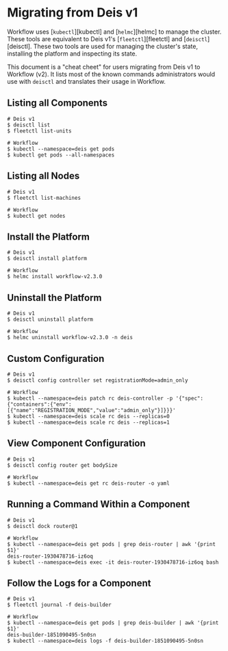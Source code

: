 # Migrating from Deis v1

Workflow uses [`kubectl`][kubectl] and [`helmc`][helmc] to manage the cluster. These tools
are equivalent to Deis v1's [`fleetctl`][fleetctl] and [`deisctl`][deisctl]. These two tools are
used for managing the cluster's state, installing the platform and inspecting its state.

This document is a "cheat cheet" for users migrating from Deis v1 to Workflow (v2). It lists most of
the known commands administrators would use with `deisctl` and translates their usage in Workflow.

## Listing all Components

```
# Deis v1
$ deisctl list
$ fleetctl list-units

# Workflow
$ kubectl --namespace=deis get pods
$ kubectl get pods --all-namespaces
```

## Listing all Nodes

```
# Deis v1
$ fleetctl list-machines

# Workflow
$ kubectl get nodes
```

## Install the Platform

```
# Deis v1
$ deisctl install platform

# Workflow
$ helmc install workflow-v2.3.0
```

## Uninstall the Platform

```
# Deis v1
$ deisctl uninstall platform

# Workflow
$ helmc uninstall workflow-v2.3.0 -n deis
```

## Custom Configuration

```
# Deis v1
$ deisctl config controller set registrationMode=admin_only

# Workflow
$ kubectl --namespace=deis patch rc deis-controller -p '{"spec":{"containers":{"env":[{"name":"REGISTRATION_MODE","value":"admin_only"}]}}}'
$ kubectl --namespace=deis scale rc deis --replicas=0
$ kubectl --namespace=deis scale rc deis --replicas=1
```

## View Component Configuration

```
# Deis v1
$ deisctl config router get bodySize

# Workflow
$ kubectl --namespace=deis get rc deis-router -o yaml
```

## Running a Command Within a Component

```
# Deis v1
$ deisctl dock router@1

# Workflow
$ kubectl --namespace=deis get pods | grep deis-router | awk '{print $1}'
deis-router-1930478716-iz6oq
$ kubectl --namespace=deis exec -it deis-router-1930478716-iz6oq bash
```

## Follow the Logs for a Component

```
# Deis v1
$ fleetctl journal -f deis-builder

# Workflow
$ kubectl --namespace=deis get pods | grep deis-builder | awk '{print $1}'
deis-builder-1851090495-5n0sn
$ kubectl --namespace=deis logs -f deis-builder-1851090495-5n0sn
```
